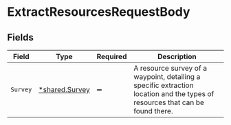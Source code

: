 # ExtractResourcesRequestBody


## Fields

| Field                                                                                                                         | Type                                                                                                                          | Required                                                                                                                      | Description                                                                                                                   |
| ----------------------------------------------------------------------------------------------------------------------------- | ----------------------------------------------------------------------------------------------------------------------------- | ----------------------------------------------------------------------------------------------------------------------------- | ----------------------------------------------------------------------------------------------------------------------------- |
| `Survey`                                                                                                                      | [*shared.Survey](../../models/shared/survey.md)                                                                               | :heavy_minus_sign:                                                                                                            | A resource survey of a waypoint, detailing a specific extraction location and the types of resources that can be found there. |